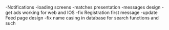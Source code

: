 -Notifications
-loading screens
-matches presentation 
-messages design
-get ads working for web and IOS
-fix Registration first message
-update Feed page design
-fix name casing in database for search functions and such